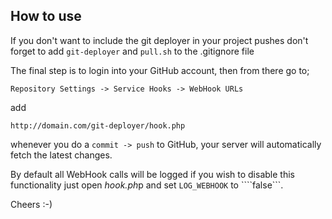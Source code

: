 How to use
------------

If you don't want to include the git deployer in your project pushes don't forget to add `` git-deployer ``  and `` pull.sh `` to the .gitignore file

The final step is to login into your GitHub account,
then from there go to;

``Repository Settings -> Service Hooks -> WebHook URLs`` 

add 

`` http://domain.com/git-deployer/hook.php ``

whenever you do a ``commit -> push`` to GitHub, your server will automatically fetch the latest changes.


By default all WebHook calls will be logged if you wish to disable this functionality just open *hook.ph*p and set ```LOG_WEBHOOK``` to ````false```.

Cheers :-)

